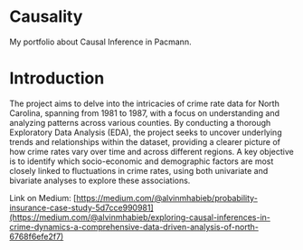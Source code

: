 # Causality
My portfolio about Causal Inference in Pacmann.

# Introduction
The project aims to delve into the intricacies of crime rate data for North Carolina, spanning from 1981 to 1987, with a focus on understanding and analyzing patterns across various counties. By conducting a thorough Exploratory Data Analysis (EDA), the project seeks to uncover underlying trends and relationships within the dataset, providing a clearer picture of how crime rates vary over time and across different regions. A key objective is to identify which socio-economic and demographic factors are most closely linked to fluctuations in crime rates, using both univariate and bivariate analyses to explore these associations.

Link on Medium: [https://medium.com/@alvinmhabieb/probability-insurance-case-study-5d7cce990981](https://medium.com/@alvinmhabieb/exploring-causal-inferences-in-crime-dynamics-a-comprehensive-data-driven-analysis-of-north-6768f6efe2f7)

